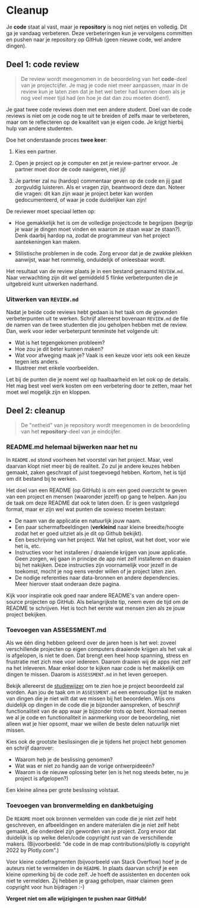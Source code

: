 # Cleanup

Je **code** staat al vast, maar je **repository** is nog niet netjes en volledig. Dit ga je vandaag verbeteren. Deze verbeteringen kun je vervolgens committen en pushen naar je repository op GitHub (geen nieuwe code, wel andere dingen).

## Deel 1: code review

> De review wordt meegenomen in de beoordeling van het **code**-deel van je projectcijfer. Je mag je code niet meer aanpassen, maar in de review kun je laten zien dat je het wel beter had kunnen doen als je nog veel meer tijd had (en hoe je dat dan zou moeten doen!).

Je gaat twee code reviews doen met een andere student. Doel van de code reviews is niet om je code nog te uit te breiden of zelfs maar te verbeteren, maar om te reflecteren op de kwaliteit van je eigen code. Je krijgt hierbij hulp van andere studenten. 

Doe het onderstaande proces **twee keer**:

1. Kies een partner.

2. Open je project op je computer en zet je review-partner ervoor. Je partner moet door de code navigeren, niet jij!

3. Je partner zal nu (hardop) commentaar geven op de code en jij gaat zorgvuldig luisteren. Als er vragen zijn, beantwoord deze dan. Noteer die vragen: dit kan zijn waar je project beter kan worden gedocumenteerd, of waar je code duidelijker kan zijn!

De reviewer moet speciaal letten op:

- Hoe gemakkelijk het is om de volledige projectcode te begrijpen (begrijp je waar je dingen moet vinden en waarom ze staan waar ze staan?). Denk daarbij hardop na, zodat de programmeur van het project aantekeningen kan maken.

- Stilistische problemen in de code. Zorg ervoor dat je de zwakke plekken aanwijst, waar het rommelig, onduidelijk of onleesbaar wordt.

Het resultaat van de review plaats je in een bestand genaamd `REVIEW.md`. Naar verwachting zijn dit wel gemiddeld 5 flinke verbeterpunten die je uitgebreid kunt uitwerken naderhand.

### Uitwerken van `REVIEW.md`

Nadat je beide code reviews hebt gedaan is het taak om de gevonden verbeterpunten uit te werken. Schrijf allereerst bovenaan `REVIEW.md` de file de namen van de twee studenten die jou geholpen hebben met de review. Dan, werk voor ieder verbeterpunt tenminste het volgende uit:

* Wat is het tegengekomen probleem?
* Hoe zou je dit beter kunnen maken?
* Wat voor afweging maak je? Vaak is een keuze voor iets ook een keuze tegen iets anders.
* Illustreer met enkele voorbeelden.

Let bij de punten die je noemt wel op haalbaarheid en let ook op de details. Het mag best veel werk kosten om een verbetering door te zetten, maar het moet wel mogelijk zijn en kloppen.

## Deel 2: cleanup

> De "netheid" van je repository wordt meegenomen in de beoordeling van het **repository**-deel van je eindcijfer.

### README.md helemaal bijwerken naar het nu

In `README.md` stond voorheen het voorstel van het project. Maar, veel daarvan klopt niet meer bij de realiteit. Zo zul je andere keuzes hebben gemaakt, zaken geschrapt of juist toegevoegd hebben. Kortom, het is tijd om dit bestand bij te werken.

Het doel van een README (op GitHub) is om een goed overzicht te geven van een project en mensen (waaronder jezelf) op gang te helpen. Aan jou de taak om deze README dat ook te laten doen. Er is geen vastgelegd format, maar er zijn wel wat punten die sowieso moeten bestaan:

* De naam van de applicatie en natuurlijk jouw naam.
* Een paar schermafbeeldingen (**verkleind** naar kleine breedte/hoogte zodat het er goed uitziet als je dit op Github bekijkt).
* Een beschrijving van het project. Wat het oplost, wat het doet, voor wie het is, etc.
* Instructies voor het installeren / draaiende krijgen van jouw applicatie. Geen zorgen, wij gaan in principe de app niet zelf installeren en draaien bij het nakijken. Deze instructies zijn voornamelijk voor jezelf in de toekomst, mocht je nog eens verder willen of je project laten zien.
* De nodige referenties naar data-bronnen en andere dependencies. Meer hierover staat onderaan deze pagina.

Kijk voor inspiratie ook goed naar andere README's van andere open-source projecten op GitHub. Als belangrijkste tip, neem even de tijd om de README te schrijven. Het is toch het eerste wat mensen zien als ze jouw project bekijken.

### Toevoegen van ASSESSMENT.md

Als we één ding hebben geleerd over de jaren heen is het wel: zoveel verschillende projecten op eigen computers draaiende krijgen als het vak al is afgelopen, is niet te doen. Dat brengt een heel hoop spanning, stress en frustratie met zich mee voor iedereen. Daarom draaien wij de apps niet zelf na het inleveren. Maar enkel door te kijken naar code is het makkelijk om dingen te missen. Daarom is `ASSESSMENT.md` in het leven geroepen.

Bekijk allereerst de [studiewijzer](/syllabus) om te zien hoe je project beoordeeld zal worden. Aan jou de taak om in `ASSESSMENT.md` een eenvoudige lijst te maken van dingen die je niet wilt dat we missen bij het beoordelen. Wijs ons duidelijk op dingen in de code die je bijzonder aanspreken, of beschrijf functionaliteit van de app waar je bijzonder trots op bent. Normaal nemen we al je code en functionaliteit in aanmerking voor de beoordeling, niet alleen wat je hier opsomt, maar we willen de beste delen natuurlijk niet missen.

Kies ook de grootste beslissingen die je tijdens het project hebt genomen en schrijf daarover: 

* Waarom heb je de beslissing genomen?
* Wat was er niet zo handig aan de vorige ontwerpideeën?
* Waarom is de nieuwe oplossing beter (en is het nog steeds beter, nu je project is afgelopen?)

Een kleine alinea per grote beslissing volstaat.

### Toevoegen van bronvermelding en dankbetuiging

De `README` moet ook bronnen vermelden van code die je niet zelf hebt geschreven, en afbeeldingen en andere materialen die je niet zelf hebt gemaakt, die onderdeel zijn geworden van je project. Zorg ervoor dat duidelijk is op welke delen/code copyright rust van de verschillende makers. (Bijvoorbeeld: "de code in de map contributions/plotly is copyright 2022 by Plotly.com".)

Voor kleine codefragmenten (bijvoorbeeld van Stack Overflow) hoef je de auteurs niet te vermelden in de `README`. In plaats daarvan schrijf je een kleine opmerking bij de code zelf. Je hoeft de assistenten en docenten ook niet te vermelden. Zij hebben je graag geholpen, maar claimen geen copyright voor hun bijdragen :-)

**Vergeet niet om alle wijzigingen te pushen naar GitHub!**
